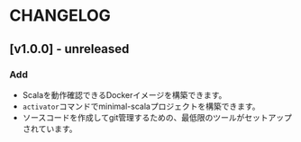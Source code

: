 # CHANGELOG

## [v1.0.0] - unreleased
### Add
* Scalaを動作確認できるDockerイメージを構築できます。
* `activator`コマンドでminimal-scalaプロジェクトを構築できます。
* ソースコードを作成してgit管理するための、最低限のツールがセットアップされています。
